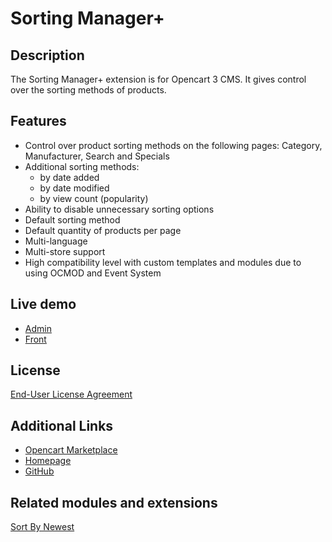 # Sorting Manager+

## Description
The Sorting Manager+ extension is for Opencart 3 CMS. It gives control over the sorting methods of products.

## Features
* Control over product sorting methods on the following pages: Category, Manufacturer, Search and Specials
* Additional sorting methods:
    * by date added
    * by date modified
    * by view count (popularity)
* Ability to disable unnecessary sorting options
* Default sorting method
* Default quantity of products per page
* Multi-language
* Multi-store support
* High compatibility level with custom templates and modules due to using OCMOD and Event System

## Live demo
* [Admin](http://ocmod.freevar.com/oc3020/a/admin/index.php?route=extension/module/sorting_manager)
* [Front](http://ocmod.freevar.com/oc3020/a)

## License
[End-User License Agreement](https://git.io/Jvrs7)

## Additional Links
* [Opencart Marketplace](https://www.opencart.com/index.php?route=marketplace/extension/info&extension_id=38651)
* [Homepage](https://underr.space/en/notes/projects/project-0024.html)
* [GitHub](https://git.io/Jvrsy)

## Related modules and extensions
[Sort By Newest](https://www.opencart.com/index.php?route=marketplace/extension/info&extension_id=33523)
